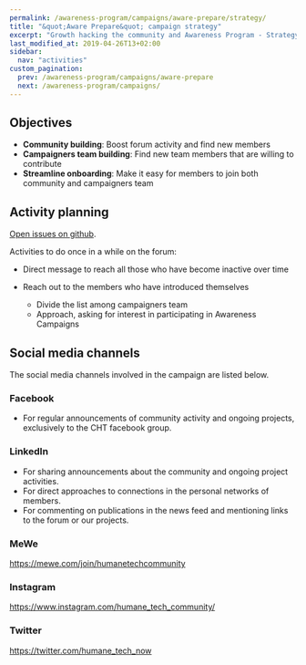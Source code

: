 ```yaml
---
permalink: /awareness-program/campaigns/aware-prepare/strategy/
title: "&quot;Aware Prepare&quot; campaign strategy"
excerpt: "Growth hacking the community and Awareness Program - Strategy."
last_modified_at: 2019-04-26T13+02:00
sidebar:
  nav: "activities"
custom_pagination:
  prev: /awareness-program/campaigns/aware-prepare
  next: /awareness-program/campaigns/
---
```


## Objectives

- **Community building**: Boost forum activity and find new members
- **Campaigners team building**: Find new team members that are willing to contribute
- **Streamline onboarding**: Make it easy for members to join both community and campaigners team

## Activity planning

[Open issues on github](https://github.com/humanetech-community/awareness-program/issues?utf8=%E2%9C%93&q=is%3Aissue++label%3Astrategy+).


Activities to do once in a while on the forum:

- Direct message to reach all those who have become inactive over time

- Reach out to the members who have introduced themselves
  - Divide the list among campaigners team
  - Approach, asking for interest in participating in Awareness Campaigns

  
## Social media channels

The social media channels involved in the campaign are listed below.

### Facebook

- For regular announcements of community activity and ongoing projects, exclusively to the CHT facebook group.

### LinkedIn

- For sharing announcements about the community and ongoing project activities.
- For direct approaches to connections in the personal networks of members.
- For commenting on publications in the news feed and mentioning links to the forum or our projects.

### MeWe

https://mewe.com/join/humanetechcommunity

### Instagram

https://www.instagram.com/humane_tech_community/

### Twitter

https://twitter.com/humane_tech_now
